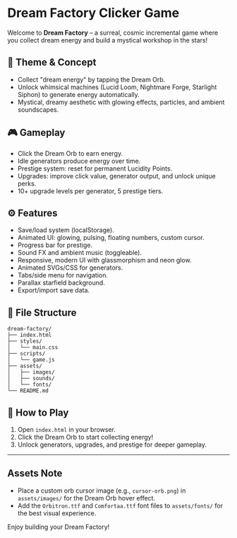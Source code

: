 # Dream Factory Clicker Game

Welcome to **Dream Factory** – a surreal, cosmic incremental game where you collect dream energy and build a mystical workshop in the stars!

## 🌌 Theme & Concept
- Collect "dream energy" by tapping the Dream Orb.
- Unlock whimsical machines (Lucid Loom, Nightmare Forge, Starlight Siphon) to generate energy automatically.
- Mystical, dreamy aesthetic with glowing effects, particles, and ambient soundscapes.

## 🎮 Gameplay
- Click the Dream Orb to earn energy.
- Idle generators produce energy over time.
- Prestige system: reset for permanent Lucidity Points.
- Upgrades: improve click value, generator output, and unlock unique perks.
- 10+ upgrade levels per generator, 5 prestige tiers.

## ⚙️ Features
- Save/load system (localStorage).
- Animated UI: glowing, pulsing, floating numbers, custom cursor.
- Progress bar for prestige.
- Sound FX and ambient music (toggleable).
- Responsive, modern UI with glassmorphism and neon glow.
- Animated SVGs/CSS for generators.
- Tabs/side menu for navigation.
- Parallax starfield background.
- Export/import save data.

## 📁 File Structure
```
dream-factory/
├── index.html
├── styles/
│   └── main.css
├── scripts/
│   └── game.js
├── assets/
│   ├── images/
│   ├── sounds/
│   └── fonts/
└── README.md
```

## 🚀 How to Play
1. Open `index.html` in your browser.
2. Click the Dream Orb to start collecting energy!
3. Unlock generators, upgrades, and prestige for deeper gameplay.

---

## Assets Note
- Place a custom orb cursor image (e.g., `cursor-orb.png`) in `assets/images/` for the Dream Orb hover effect.
- Add the `Orbitron.ttf` and `Comfortaa.ttf` font files to `assets/fonts/` for the best visual experience.

Enjoy building your Dream Factory!
